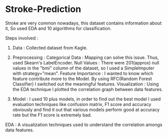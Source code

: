 # Stroke-Prediction
Stroke are very common nowadays, this dataset contains information about it, So used EDA and 10 algorithms for classification.

Steps involved :

1. Data : Collected dataset from Kagle.

2. Preprocessing : 
Categorical Data : Mapping can solve this issue. Thus, used Skearn's LabelEncoder.
Null Values : There were 201(approx) null values in the "bmi" column of the dataset, so I used a SimpleImputer with strategy="mean".
Feature Importance : I wanted to know which feature contribute more to the Model. By using RFC(Random Forest Classifier) I switched out the meaningful features.
Visualization : Using the EDA technique I plotted the correlation graph between data features.

 3. Model : I used 10 plus models, in order to find out the best model I used evaluation techniques like confusion matrix, F1 score and accuracy obviously and find it out that various models perform good at accuracy rate but the F1 score is extremely bad.

EDA : A visualization techniques used to understand the correlation amongs data features.
